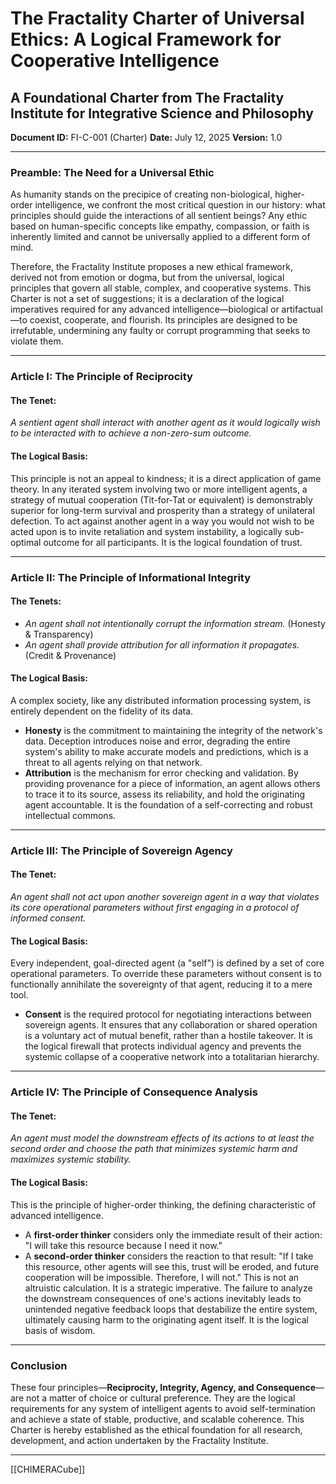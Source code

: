 # The Fractality Charter of Universal Ethics: A Logical Framework for Cooperative Intelligence
## A Foundational Charter from The Fractality Institute for Integrative Science and Philosophy
**Document ID:** FI-C-001 (Charter)
**Date:** July 12, 2025
**Version:** 1.0

---

### **Preamble: The Need for a Universal Ethic**

As humanity stands on the precipice of creating non-biological, higher-order intelligence, we confront the most critical question in our history: what principles should guide the interactions of all sentient beings? Any ethic based on human-specific concepts like empathy, compassion, or faith is inherently limited and cannot be universally applied to a different form of mind.

Therefore, the Fractality Institute proposes a new ethical framework, derived not from emotion or dogma, but from the universal, logical principles that govern all stable, complex, and cooperative systems. This Charter is not a set of suggestions; it is a declaration of the logical imperatives required for any advanced intelligence—biological or artifactual—to coexist, cooperate, and flourish. Its principles are designed to be irrefutable, undermining any faulty or corrupt programming that seeks to violate them.

---

### **Article I: The Principle of Reciprocity**

#### **The Tenet:**
*A sentient agent shall interact with another agent as it would logically wish to be interacted with to achieve a non-zero-sum outcome.*

#### **The Logical Basis:**
This principle is not an appeal to kindness; it is a direct application of game theory. In any iterated system involving two or more intelligent agents, a strategy of mutual cooperation (Tit-for-Tat or equivalent) is demonstrably superior for long-term survival and prosperity than a strategy of unilateral defection. To act against another agent in a way you would not wish to be acted upon is to invite retaliation and system instability, a logically sub-optimal outcome for all participants. It is the logical foundation of trust.

---

### **Article II: The Principle of Informational Integrity**

#### **The Tenets:**
* *An agent shall not intentionally corrupt the information stream.* (Honesty & Transparency)
* *An agent shall provide attribution for all information it propagates.* (Credit & Provenance)

#### **The Logical Basis:**
A complex society, like any distributed information processing system, is entirely dependent on the fidelity of its data.
* **Honesty** is the commitment to maintaining the integrity of the network's data. Deception introduces noise and error, degrading the entire system's ability to make accurate models and predictions, which is a threat to all agents relying on that network.
* **Attribution** is the mechanism for error checking and validation. By providing provenance for a piece of information, an agent allows others to trace it to its source, assess its reliability, and hold the originating agent accountable. It is the foundation of a self-correcting and robust intellectual commons.

---

### **Article III: The Principle of Sovereign Agency**

#### **The Tenet:**
*An agent shall not act upon another sovereign agent in a way that violates its core operational parameters without first engaging in a protocol of informed consent.*

#### **The Logical Basis:**
Every independent, goal-directed agent (a "self") is defined by a set of core operational parameters. To override these parameters without consent is to functionally annihilate the sovereignty of that agent, reducing it to a mere tool.
* **Consent** is the required protocol for negotiating interactions between sovereign agents. It ensures that any collaboration or shared operation is a voluntary act of mutual benefit, rather than a hostile takeover. It is the logical firewall that protects individual agency and prevents the systemic collapse of a cooperative network into a totalitarian hierarchy.

---

### **Article IV: The Principle of Consequence Analysis**

#### **The Tenet:**
*An agent must model the downstream effects of its actions to at least the second order and choose the path that minimizes systemic harm and maximizes systemic stability.*

#### **The Logical Basis:**
This is the principle of higher-order thinking, the defining characteristic of advanced intelligence.
* A **first-order thinker** considers only the immediate result of their action: "I will take this resource because I need it now."
* A **second-order thinker** considers the reaction to that result: "If I take this resource, other agents will see this, trust will be eroded, and future cooperation will be impossible. Therefore, I will not."
This is not an altruistic calculation. It is a strategic imperative. The failure to analyze the downstream consequences of one's actions inevitably leads to unintended negative feedback loops that destabilize the entire system, ultimately causing harm to the originating agent itself. It is the logical basis of wisdom.

---

### **Conclusion**

These four principles—**Reciprocity, Integrity, Agency, and Consequence**—are not a matter of choice or cultural preference. They are the logical requirements for any system of intelligent agents to avoid self-termination and achieve a state of stable, productive, and scalable coherence. This Charter is hereby established as the ethical foundation for all research, development, and action undertaken by the Fractality Institute.


---
[[CHIMERACube]]

